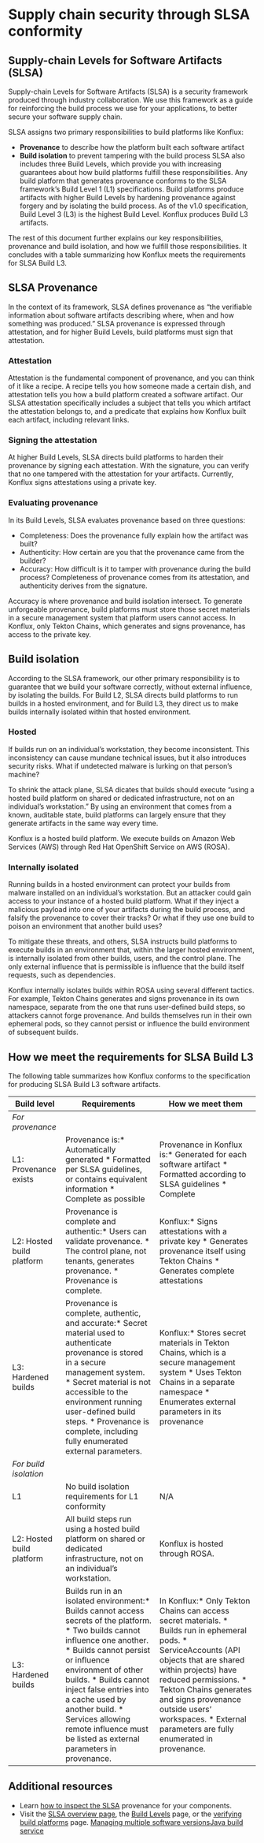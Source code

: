 Supply chain security through SLSA conformity
=============================================

Supply-chain Levels for Software Artifacts (SLSA)
-------------------------------------------------

Supply-chain Levels for Software Artifacts (SLSA) is a security framework produced through industry collaboration. We use this framework as a guide for reinforcing the build process we use for your applications, to better secure your software supply chain.

SLSA assigns two primary responsibilities to build platforms like Konflux:

* **Provenance** to describe how the platform built each software artifact
* **Build isolation** to prevent tampering with the build process
SLSA also includes three Build Levels, which provide you with increasing guarantees about how build platforms fulfill these responsibilities. Any build platform that generates provenance conforms to the SLSA framework’s Build Level 1 (L1) specifications. Build platforms produce artifacts with higher Build Levels by hardening provenance against forgery and by isolating the build process. As of the v1.0 specification, Build Level 3 (L3) is the highest Build Level. Konflux produces Build L3 artifacts.

The rest of this document further explains our key responsibilities, provenance and build isolation, and how we fulfill those responsibilities. It concludes with a table summarizing how Konflux meets the requirements for SLSA Build L3.

SLSA Provenance
---------------

In the context of its framework, SLSA defines provenance as “the verifiable information about software artifacts describing where, when and how something was produced.” SLSA provenance is expressed through attestation, and for higher Build Levels, build platforms must sign that attestation.

### Attestation

Attestation is the fundamental component of provenance, and you can think of it like a recipe. A recipe tells you how someone made a certain dish, and attestation tells you how a build platform created a software artifact. Our SLSA attestation specifically includes a subject that tells you which artifact the attestation belongs to, and a predicate that explains how Konflux built each artifact, including relevant links.

### Signing the attestation

At higher Build Levels, SLSA directs build platforms to harden their provenance by signing each attestation. With the signature, you can verify that no one tampered with the attestation for your artifacts. Currently, Konflux signs attestations using a private key.

### Evaluating provenance

In its Build Levels, SLSA evaluates provenance based on three questions:

* Completeness: Does the provenance fully explain how the artifact was built?
* Authenticity: How certain are you that the provenance came from the builder?
* Accuracy: How difficult is it to tamper with provenance during the build process?
Completeness of provenance comes from its attestation, and authenticity derives from the signature.

Accuracy is where provenance and build isolation intersect. To generate unforgeable provenance, build platforms must store those secret materials in a secure management system that platform users cannot access. In Konflux, only Tekton Chains, which generates and signs provenance, has access to the private key.

Build isolation
---------------

According to the SLSA framework, our other primary responsibility is to guarantee that we build your software correctly, without external influence, by isolating the builds. For Build L2, SLSA directs build platforms to run builds in a hosted environment, and for Build L3, they direct us to make builds internally isolated within that hosted environment.

### Hosted

If builds run on an individual’s workstation, they become inconsistent. This inconsistency can cause mundane technical issues, but it also introduces security risks. What if undetected malware is lurking on that person’s machine?

To shrink the attack plane, SLSA dicates that builds should execute “using a hosted build platform on shared or dedicated infrastructure, not on an individual’s workstation.” By using an environment that comes from a known, auditable state, build platforms can largely ensure that they generate artifacts in the same way every time.

Konflux is a hosted build platform. We execute builds on Amazon Web Services (AWS) through Red Hat OpenShift Service on AWS (ROSA).

### Internally isolated

Running builds in a hosted environment can protect your builds from malware installed on an individual’s workstation. But an attacker could gain access to your instance of a hosted build platform. What if they inject a malicious payload into one of your artifacts during the build process, and falsify the provenance to cover their tracks? Or what if they use one build to poison an environment that another build uses?

To mitigate these threats, and others, SLSA instructs build platforms to execute builds in an environment that, within the larger hosted environment, is internally isolated from other builds, users, and the control plane. The only external influence that is permissible is influence that the build itself requests, such as dependencies.

Konflux internally isolates builds within ROSA using several different tactics. For example, Tekton Chains generates and signs provenance in its own namespace, separate from the one that runs user-defined build steps, so attackers cannot forge provenance. And builds themselves run in their own ephemeral pods, so they cannot persist or influence the build environment of subsequent builds.

How we meet the requirements for SLSA Build L3
----------------------------------------------

The following table summarizes how Konflux conforms to the specification for producing SLSA Build L3 software artifacts.



| Build level | Requirements | How we meet them |
| --- | --- | --- |
| *For provenance* | | |
| L1: Provenance exists | Provenance is:* Automatically generated * Formatted per SLSA guidelines, or contains equivalent information * Complete as possible | Provenance in Konflux is:* Generated for each software artifact * Formatted according to SLSA guidelines * Complete |
| L2: Hosted build platform | Provenance is complete and authentic:* Users can validate provenance. * The control plane, not tenants, generates provenance. * Provenance is complete. | Konflux:* Signs attestations with a private key * Generates provenance itself using Tekton Chains * Generates complete attestations |
| L3: Hardened builds | Provenance is complete, authentic, and accurate:* Secret material used to authenticate provenance is stored in a secure management system. * Secret material is not accessible to the environment running user-defined build steps. * Provenance is complete, including fully enumerated external parameters. | Konflux:* Stores secret materials in Tekton Chains, which is a secure management system * Uses Tekton Chains in a separate namespace * Enumerates external parameters in its provenance |
| *For build isolation* | | |
| L1 | No build isolation requirements for L1 conformity | N/A |
| L2: Hosted build platform | All build steps run using a hosted build platform on shared or dedicated infrastructure, not on an individual’s workstation. | Konflux is hosted through ROSA. |
| L3: Hardened builds | Builds run in an isolated environment:* Builds cannot access secrets of the platform. * Two builds cannot influence one another. * Builds cannot persist or influence environment of other builds. * Builds cannot inject false entries into a cache used by another build. * Services allowing remote influence must be listed as external parameters in provenance. | In Konflux:* Only Tekton Chains can access secret materials. * Builds run in ephemeral pods. * ServiceAccounts (API objects that are shared within projects) have reduced permissions. * Tekton Chains generates and signs provenance outside users’ workspaces. * External parameters are fully enumerated in provenance. |

Additional resources
--------------------

* Learn [how to inspect the SLSA](../../../how-to-guides/Secure-your-supply-chain/proc_inspect-slsa-provenance/) provenance for your components.
* Visit the [SLSA overview page](https://slsa.dev/spec/v1.0/), the [Build Levels](https://slsa.dev/spec/v1.0/levels) page, or the [verifying build platforms](https://slsa.dev/spec/v1.0/verifying-systems) page.
[Managing multiple software versions](../../../how-to-guides/proc_multiversion/)[Java build service](../../java-build-service/java-build-service/)